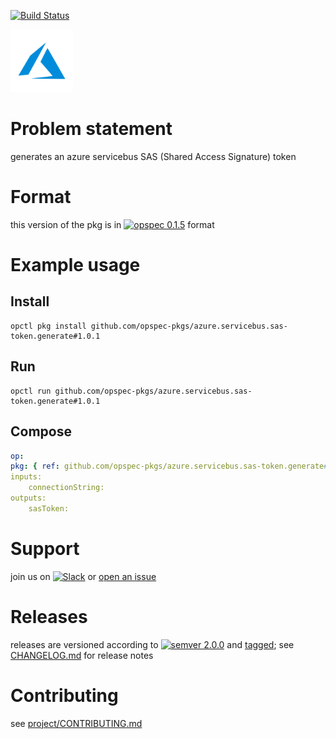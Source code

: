 [![Build Status](https://travis-ci.org/opspec-pkgs/azure.servicebus.sas-token.generate.svg?branch=master)](https://travis-ci.org/opspec-pkgs/azure.servicebus.sas-token.generate)

<img src="icon.svg" alt="icon" height="100px">

# Problem statement

generates an azure servicebus SAS (Shared Access Signature) token

# Format

this version of the pkg is in [![opspec 0.1.5](https://img.shields.io/badge/opspec-0.1.5-brightgreen.svg?colorA=6b6b6b&colorB=fc16be)](https://opspec.io/0.1.5/packages.html) format

# Example usage

## Install

```shell
opctl pkg install github.com/opspec-pkgs/azure.servicebus.sas-token.generate#1.0.1
```

## Run

```
opctl run github.com/opspec-pkgs/azure.servicebus.sas-token.generate#1.0.1
```

## Compose

```yaml
op:
pkg: { ref: github.com/opspec-pkgs/azure.servicebus.sas-token.generate#1.0.1 }
inputs:
    connectionString:
outputs:
    sasToken:
```

# Support

join us on
[![Slack](https://opspec-slackin.herokuapp.com/badge.svg)](https://opspec-slackin.herokuapp.com/)
or
[open an issue](https://github.com/opspec-pkgs/azure.servicebus.sas-token.generate/issues)

# Releases

releases are versioned according to
[![semver 2.0.0](https://img.shields.io/badge/semver-2.0.0-brightgreen.svg)](http://semver.org/spec/v2.0.0.html)
and [tagged](https://git-scm.com/book/en/v2/Git-Basics-Tagging); see
[CHANGELOG.md](CHANGELOG.md) for release notes

# Contributing

see
[project/CONTRIBUTING.md](https://github.com/opspec-pkgs/project/blob/master/CONTRIBUTING.md)
